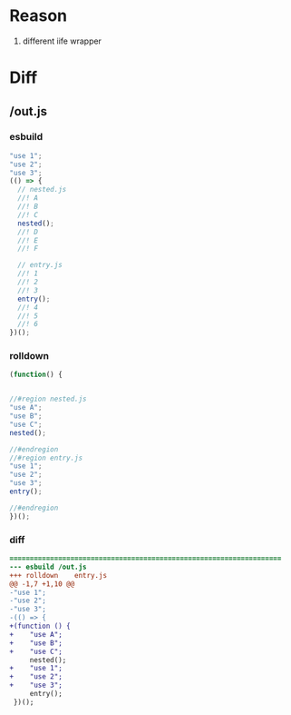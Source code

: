 # Reason
1. different iife wrapper
# Diff
## /out.js
### esbuild
```js
"use 1";
"use 2";
"use 3";
(() => {
  // nested.js
  //! A
  //! B
  //! C
  nested();
  //! D
  //! E
  //! F

  // entry.js
  //! 1
  //! 2
  //! 3
  entry();
  //! 4
  //! 5
  //! 6
})();
```
### rolldown
```js
(function() {


//#region nested.js
"use A";
"use B";
"use C";
nested();

//#endregion
//#region entry.js
"use 1";
"use 2";
"use 3";
entry();

//#endregion
})();
```
### diff
```diff
===================================================================
--- esbuild	/out.js
+++ rolldown	entry.js
@@ -1,7 +1,10 @@
-"use 1";
-"use 2";
-"use 3";
-(() => {
+(function () {
+    "use A";
+    "use B";
+    "use C";
     nested();
+    "use 1";
+    "use 2";
+    "use 3";
     entry();
 })();

```